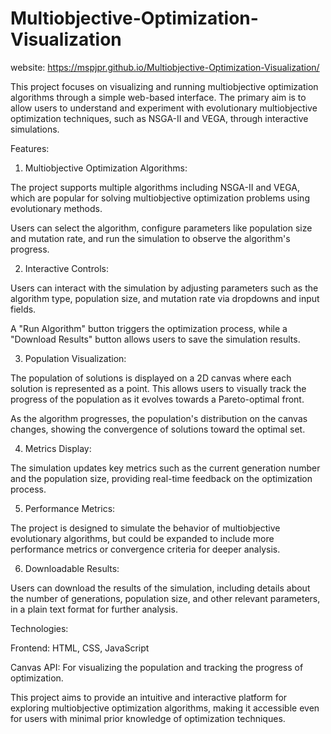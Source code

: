 # Multiobjective-Optimization-Visualization

website: https://mspjpr.github.io/Multiobjective-Optimization-Visualization/

This project focuses on visualizing and running multiobjective optimization algorithms through a simple web-based interface. The primary aim is to allow users to understand and experiment with evolutionary multiobjective optimization techniques, such as NSGA-II and VEGA, through interactive simulations.

Features:

1. Multiobjective Optimization Algorithms:

The project supports multiple algorithms including NSGA-II and VEGA, which are popular for solving multiobjective optimization problems using evolutionary methods.

Users can select the algorithm, configure parameters like population size and mutation rate, and run the simulation to observe the algorithm's progress.



2. Interactive Controls:

Users can interact with the simulation by adjusting parameters such as the algorithm type, population size, and mutation rate via dropdowns and input fields.

A "Run Algorithm" button triggers the optimization process, while a "Download Results" button allows users to save the simulation results.



3. Population Visualization:

The population of solutions is displayed on a 2D canvas where each solution is represented as a point. This allows users to visually track the progress of the population as it evolves towards a Pareto-optimal front.

As the algorithm progresses, the population's distribution on the canvas changes, showing the convergence of solutions toward the optimal set.



4. Metrics Display:

The simulation updates key metrics such as the current generation number and the population size, providing real-time feedback on the optimization process.



5. Performance Metrics:

The project is designed to simulate the behavior of multiobjective evolutionary algorithms, but could be expanded to include more performance metrics or convergence criteria for deeper analysis.



6. Downloadable Results:

Users can download the results of the simulation, including details about the number of generations, population size, and other relevant parameters, in a plain text format for further analysis.




Technologies:

Frontend: HTML, CSS, JavaScript

Canvas API: For visualizing the population and tracking the progress of optimization.


This project aims to provide an intuitive and interactive platform for exploring multiobjective optimization algorithms, making it accessible even for users with minimal prior knowledge of optimization techniques.
